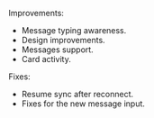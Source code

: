 ---
---

Improvements:

- Message typing awareness.
- Design improvements.
- Messages support.
- Card activity.

Fixes:

- Resume sync after reconnect.
- Fixes for the new message input.
